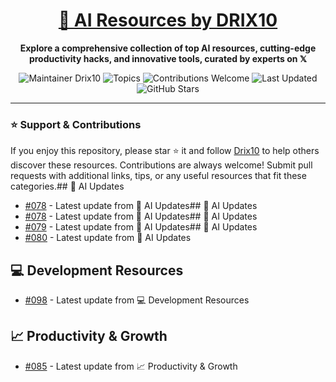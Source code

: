 <div align="center">
  <h1><a href="https://x.com/DRIX_10_" target="_blank">🚀 AI Resources by DRIX10</a></h1>
  <p><strong>Explore a comprehensive collection of top AI resources, cutting-edge productivity hacks, and innovative tools, curated by experts on 𝕏</strong></p>
</div>

<div align="center">
  <img src="https://img.shields.io/badge/Maintainer-Drix10-blue" alt="Maintainer Drix10" />
  <img src="https://img.shields.io/badge/Topics-Productivity%2C%20AI%2C%20Tips%20and%20Tricks-red" alt="Topics" />
  <img src="https://img.shields.io/badge/Contributions-Welcome-brightgreen" alt="Contributions Welcome" />
  <img src="https://img.shields.io/github/last-commit/Drix10/ai-resources?style=flat-square&color=5D6D7E" alt="Last Updated" />
  <img src="https://img.shields.io/github/stars/Drix10/ai-resources?style=social" alt="GitHub Stars" />
</div>

---

### ⭐️ Support & Contributions

If you enjoy this repository, please star ⭐️ it and follow [Drix10](https://github.com/Drix10) to help others discover these resources. Contributions are always welcome! Submit pull requests with additional links, tips, or any useful resources that fit these categories.## 🤖 AI Updates
- [#078](https://github.com/Drix10/ai-resources/blob/main/AI%20Tools%20and%20Resources/resources-078.md) - Latest update from 🤖 AI Updates## 🤖 AI Updates
- [#078](https://github.com/Drix10/ai-resources/blob/main/AI%20Tools%20and%20Resources/resources-078.md) - Latest update from 🤖 AI Updates## 🤖 AI Updates
- [#079](https://github.com/Drix10/ai-resources/blob/main/AI%20Tools%20and%20Resources/resources-079.md) - Latest update from 🤖 AI Updates## 🤖 AI Updates
- [#080](https://github.com/Drix10/ai-resources/blob/main/AI%20Tools%20and%20Resources/resources-080.md) - Latest update from 🤖 AI Updates

## 💻 Development Resources
- [#098](https://github.com/Drix10/ai-resources/blob/main/Coding%20and%20Software%20Development/resources-098.md) - Latest update from 💻 Development Resources

## 📈 Productivity & Growth
- [#085](https://github.com/Drix10/ai-resources/blob/main/Productivity%20and%20Passive%20Income/resources-085.md) - Latest update from 📈 Productivity & Growth